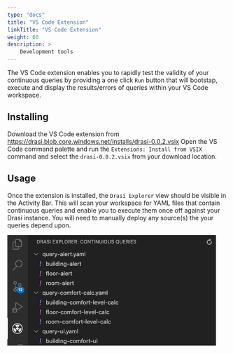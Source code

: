 ```yaml
---
type: "docs"
title: "VS Code Extension"
linkTitle: "VS Code Extension"
weight: 60
description: >
    Development tools
---
```


The VS Code extension enables you to rapidly test the validity of your continuous queries by providing a one click `Run` button that will bootstap, execute and display the results/errors of queries within your VS Code workspace.

## Installing

Download the VS Code extension from https://drasi.blob.core.windows.net/installs/drasi-0.0.2.vsix
Open the VS Code command palette and run the `Extensions: Install from VSIX` command and select the `drasi-0.0.2.vsix` from your download location.

## Usage

Once the extension is installed, the `Drasi Explorer` view should be visible in the Activity Bar.  This will scan your workspace for YAML files that contain continuous queries and enable you to execute them once off against your Drasi instance.  You will need to manually deploy any source(s) the your queries depend upon.

![Drasi Explorer](drasi-explorer.png)
